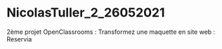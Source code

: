 # NicolasTuller_2_26052021

2ème projet OpenClassrooms : Transformez une maquette en site web : Reservia
